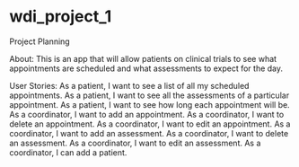 # wdi_project_1
Project Planning

About:
This is an app that will allow patients on clinical trials to see what appointments are scheduled and what assessments to expect for the day.

User Stories:
As a patient, I want to see a list of all my scheduled appointments.
As a patient, I want to see all the assessments of a particular appointment.
As a patient, I want to see how long each appointment will be.
As a coordinator, I want to add an appointment.
As a coordinator, I want to delete an appointment.
As a coordinator, I want to edit an appointment.
As a coordinator, I want to add an assessment.
As a coordinator, I want to delete an assessment.
As a coordinator, I want to edit an assessment.
As a coordinator, I can add a patient.

